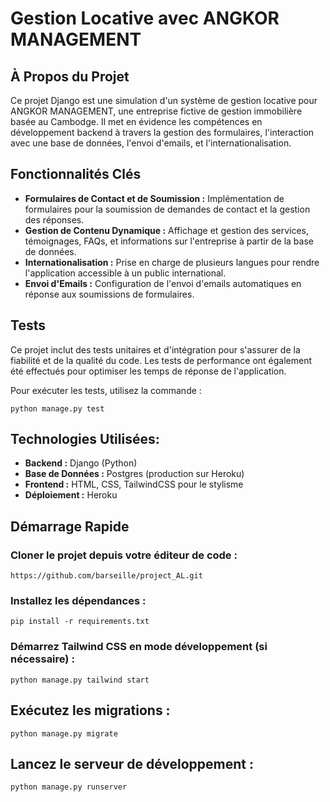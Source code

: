 # Gestion Locative avec ANGKOR MANAGEMENT

## À Propos du Projet

Ce projet Django est une simulation d'un système de gestion locative pour ANGKOR MANAGEMENT, une entreprise fictive de gestion immobilière basée au Cambodge. Il met en évidence les compétences en développement backend à travers la gestion des formulaires, l'interaction avec une base de données, l'envoi d'emails, et l'internationalisation.

## Fonctionnalités Clés

- **Formulaires de Contact et de Soumission :** Implémentation de formulaires pour la soumission de demandes de contact et la gestion des réponses.
- **Gestion de Contenu Dynamique :** Affichage et gestion des services, témoignages, FAQs, et informations sur l'entreprise à partir de la base de données.
- **Internationalisation :** Prise en charge de plusieurs langues pour rendre l'application accessible à un public international.
- **Envoi d'Emails :** Configuration de l'envoi d'emails automatiques en réponse aux soumissions de formulaires.

## Tests

Ce projet inclut des tests unitaires et d'intégration pour s'assurer de la fiabilité et de la qualité du code. Les tests de performance ont également été effectués pour optimiser les temps de réponse de l'application.

Pour exécuter les tests, utilisez la commande :
```
python manage.py test
```

## Technologies Utilisées:

- **Backend :** Django (Python)
- **Base de Données :** Postgres (production sur Heroku)
- **Frontend :** HTML, CSS, TailwindCSS pour le stylisme
- **Déploiement :** Heroku

## Démarrage Rapide

### Cloner le projet depuis votre éditeur de code : 
```
https://github.com/barseille/project_AL.git
```

### Installez les dépendances :
```
pip install -r requirements.txt
```

### Démarrez Tailwind CSS en mode développement (si nécessaire) :
```
python manage.py tailwind start
```

## Exécutez les migrations :
```
python manage.py migrate

```
## Lancez le serveur de développement :
```
python manage.py runserver
```

